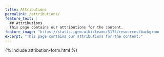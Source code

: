 ```yaml
---
title: Attributions
permalink: /attributions/
feature_text: |
  ## Attributions
  This page contains our attributions for the content.
feature_image: "https://static.igem.wiki/teams/5175/resources/background/bg-hardware.jpg"
excerpt: "This page contains our attributions for the content."
---
```


{% include attribution-form.html %}

